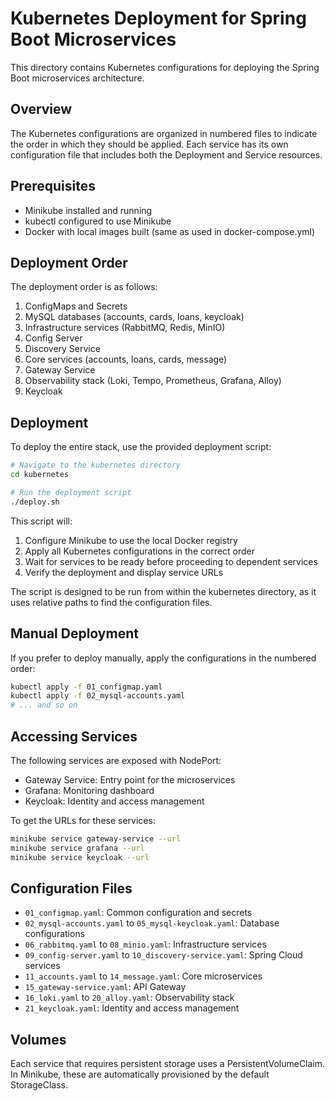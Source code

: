 # Kubernetes Deployment for Spring Boot Microservices

This directory contains Kubernetes configurations for deploying the Spring Boot microservices architecture.

## Overview

The Kubernetes configurations are organized in numbered files to indicate the order in which they should be applied. Each service has its own configuration file that includes both the Deployment and Service resources.

## Prerequisites

- Minikube installed and running
- kubectl configured to use Minikube
- Docker with local images built (same as used in docker-compose.yml)

## Deployment Order

The deployment order is as follows:

1. ConfigMaps and Secrets
2. MySQL databases (accounts, cards, loans, keycloak)
3. Infrastructure services (RabbitMQ, Redis, MinIO)
4. Config Server
5. Discovery Service
6. Core services (accounts, loans, cards, message)
7. Gateway Service
8. Observability stack (Loki, Tempo, Prometheus, Grafana, Alloy)
9. Keycloak

## Deployment

To deploy the entire stack, use the provided deployment script:

```bash
# Navigate to the kubernetes directory
cd kubernetes

# Run the deployment script
./deploy.sh
```

This script will:
1. Configure Minikube to use the local Docker registry
2. Apply all Kubernetes configurations in the correct order
3. Wait for services to be ready before proceeding to dependent services
4. Verify the deployment and display service URLs

The script is designed to be run from within the kubernetes directory, as it uses relative paths to find the configuration files.

## Manual Deployment

If you prefer to deploy manually, apply the configurations in the numbered order:

```bash
kubectl apply -f 01_configmap.yaml
kubectl apply -f 02_mysql-accounts.yaml
# ... and so on
```

## Accessing Services

The following services are exposed with NodePort:

- Gateway Service: Entry point for the microservices
- Grafana: Monitoring dashboard
- Keycloak: Identity and access management

To get the URLs for these services:

```bash
minikube service gateway-service --url
minikube service grafana --url
minikube service keycloak --url
```

## Configuration Files

- `01_configmap.yaml`: Common configuration and secrets
- `02_mysql-accounts.yaml` to `05_mysql-keycloak.yaml`: Database configurations
- `06_rabbitmq.yaml` to `08_minio.yaml`: Infrastructure services
- `09_config-server.yaml` to `10_discovery-service.yaml`: Spring Cloud services
- `11_accounts.yaml` to `14_message.yaml`: Core microservices
- `15_gateway-service.yaml`: API Gateway
- `16_loki.yaml` to `20_alloy.yaml`: Observability stack
- `21_keycloak.yaml`: Identity and access management

## Volumes

Each service that requires persistent storage uses a PersistentVolumeClaim. In Minikube, these are automatically provisioned by the default StorageClass.
